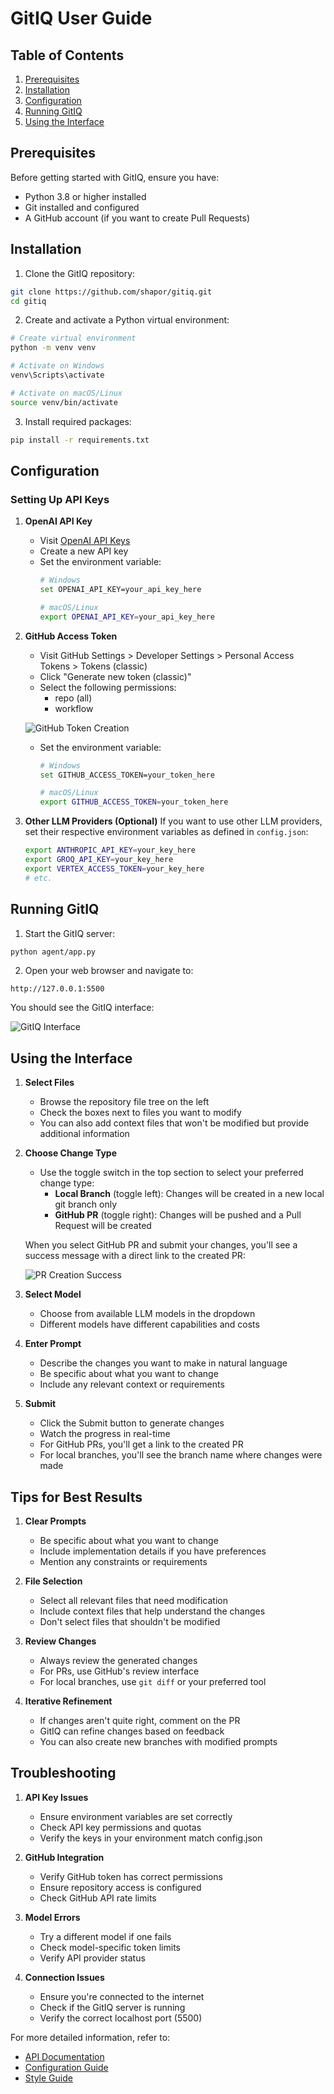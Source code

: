 # GitIQ User Guide

## Table of Contents
1. [Prerequisites](#prerequisites)
2. [Installation](#installation)
3. [Configuration](#configuration)
4. [Running GitIQ](#running-gitiq)
5. [Using the Interface](#using-the-interface)

## Prerequisites

Before getting started with GitIQ, ensure you have:
- Python 3.8 or higher installed
- Git installed and configured
- A GitHub account (if you want to create Pull Requests)

## Installation

1. Clone the GitIQ repository:
```bash
git clone https://github.com/shapor/gitiq.git
cd gitiq
```

2. Create and activate a Python virtual environment:
```bash
# Create virtual environment
python -m venv venv

# Activate on Windows
venv\Scripts\activate

# Activate on macOS/Linux
source venv/bin/activate
```

3. Install required packages:
```bash
pip install -r requirements.txt
```

## Configuration

### Setting Up API Keys

1. **OpenAI API Key**
   - Visit [OpenAI API Keys](https://platform.openai.com/api-keys)
   - Create a new API key
   - Set the environment variable:
     ```bash
     # Windows
     set OPENAI_API_KEY=your_api_key_here
     
     # macOS/Linux
     export OPENAI_API_KEY=your_api_key_here
     ```

2. **GitHub Access Token**
   - Visit GitHub Settings > Developer Settings > Personal Access Tokens > Tokens (classic)
   - Click "Generate new token (classic)"
   - Select the following permissions:
     - repo (all)
     - workflow
   
   ![GitHub Token Creation](assets/github-access-token-creation.png)
   
   - Set the environment variable:
     ```bash
     # Windows
     set GITHUB_ACCESS_TOKEN=your_token_here
     
     # macOS/Linux
     export GITHUB_ACCESS_TOKEN=your_token_here
     ```

3. **Other LLM Providers (Optional)**
   If you want to use other LLM providers, set their respective environment variables as defined in `config.json`:
   ```bash
   export ANTHROPIC_API_KEY=your_key_here
   export GROQ_API_KEY=your_key_here
   export VERTEX_ACCESS_TOKEN=your_key_here
   # etc.
   ```

## Running GitIQ

1. Start the GitIQ server:
```bash
python agent/app.py
```

2. Open your web browser and navigate to:
```
http://127.0.0.1:5500
```

You should see the GitIQ interface:

![GitIQ Interface](assets/ui-first-screenshot.png)

## Using the Interface

1. **Select Files**
   - Browse the repository file tree on the left
   - Check the boxes next to files you want to modify
   - You can also add context files that won't be modified but provide additional information

2. **Choose Change Type**
   - Use the toggle switch in the top section to select your preferred change type:
     - **Local Branch** (toggle left): Changes will be created in a new local git branch only
     - **GitHub PR** (toggle right): Changes will be pushed and a Pull Request will be created
   
   When you select GitHub PR and submit your changes, you'll see a success message with a direct link to the created PR:
   
   ![PR Creation Success](assets/ui-complete.png)

3. **Select Model**
   - Choose from available LLM models in the dropdown
   - Different models have different capabilities and costs

4. **Enter Prompt**
   - Describe the changes you want to make in natural language
   - Be specific about what you want to change
   - Include any relevant context or requirements

5. **Submit**
   - Click the Submit button to generate changes
   - Watch the progress in real-time
   - For GitHub PRs, you'll get a link to the created PR
   - For local branches, you'll see the branch name where changes were made

## Tips for Best Results

1. **Clear Prompts**
   - Be specific about what you want to change
   - Include implementation details if you have preferences
   - Mention any constraints or requirements

2. **File Selection**
   - Select all relevant files that need modification
   - Include context files that help understand the changes
   - Don't select files that shouldn't be modified

3. **Review Changes**
   - Always review the generated changes
   - For PRs, use GitHub's review interface
   - For local branches, use `git diff` or your preferred tool

4. **Iterative Refinement**
   - If changes aren't quite right, comment on the PR
   - GitIQ can refine changes based on feedback
   - You can also create new branches with modified prompts

## Troubleshooting

1. **API Key Issues**
   - Ensure environment variables are set correctly
   - Check API key permissions and quotas
   - Verify the keys in your environment match config.json

2. **GitHub Integration**
   - Verify GitHub token has correct permissions
   - Ensure repository access is configured
   - Check GitHub API rate limits

3. **Model Errors**
   - Try a different model if one fails
   - Check model-specific token limits
   - Verify API provider status

4. **Connection Issues**
   - Ensure you're connected to the internet
   - Check if the GitIQ server is running
   - Verify the correct localhost port (5500)

For more detailed information, refer to:
- [API Documentation](API.md)
- [Configuration Guide](LLM_Configuration.md)
- [Style Guide](Style_Guide.md)
